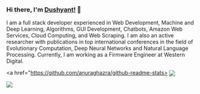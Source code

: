 ### Hi there, I'm [Dushyant!](https://dushyantrathore.github.io/) 👋

<!--
**dushyantRathore/dushyantRathore** is a ✨ _special_ ✨ repository because its `README.md` (this file) appears on your GitHub profile.
-->

I am a full stack developer experienced in Web Development, Machine and Deep Learning, Algorithms, GUI Development, Chatbots, Amazon Web Services, Cloud Computing, and Web Scraping. I am also an active researcher with publications in top international conferences in the field of Evolutionary Computation, Deep Neural Networks and Natural Language Processing. Currently, I am working as a Firmware Engineer at Western Digital.

<a href="https://github.com/anuraghazra/github-readme-stats>
  <img align="center" src="https://github-readme-stats.vercel.app/api?username=dushyantRathore&count_private=true&show_icons=true&theme=radical" />
</a>

<a href="https://github.com/anuraghazra/github-readme-stats">
  <img align="center" src="https://github-readme-stats.vercel.app/api/top-langs/?username=dushyantRathore" />
</a>